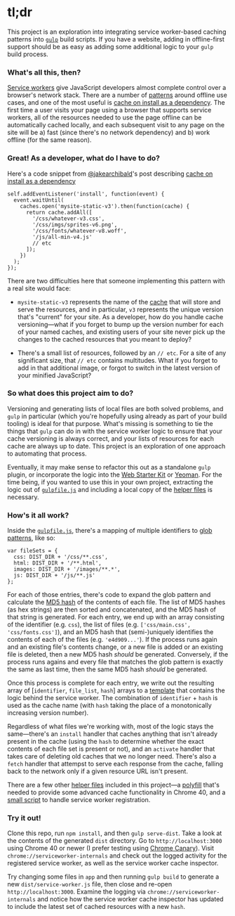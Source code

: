 # tl;dr
This project is an exploration into integrating service worker-based caching patterns into  [`gulp`](http://gulpjs.com/) build scripts. If you have a website, adding in offline-first support should be as easy as adding some additional logic to your `gulp` build process.

### What's all this, then?
[Service workers](https://slightlyoff.github.io/ServiceWorker/spec/service_worker/index.html) give JavaScript developers almost complete control over a browser's network stack. There are a number of [patterns](http://jakearchibald.com/2014/offline-cookbook/) around offline use cases, and one of the most useful is [cache on install as a dependency](http://jakearchibald.com/2014/offline-cookbook/#on-install-as-a-dependency). The first time a user visits your page using a browser that supports service workers, all of the resources needed to use the page offline can be automatically cached locally, and each subsequent visit to any page on the site will be a) fast (since there's no network dependency) and b) work offline (for the same reason).

### Great! As a developer, what do I have to do?
Here's a code snippet from [@jakearchibald](https://github.com/jakearchibald)'s post describing [cache on install as a dependency](http://jakearchibald.com/2014/offline-cookbook/#on-install-as-a-dependency)

    self.addEventListener('install', function(event) {
      event.waitUntil(
        caches.open('mysite-static-v3').then(function(cache) {
          return cache.addAll([
            '/css/whatever-v3.css',
            '/css/imgs/sprites-v6.png',
            '/css/fonts/whatever-v8.woff',
            '/js/all-min-v4.js'
            // etc
          ]);
        })
      );
    });
    
There are two difficulties here that someone implementing this pattern with a real site would face:

- `mysite-static-v3` represents the name of the [cache](https://slightlyoff.github.io/ServiceWorker/spec/service_worker/index.html#cache-objects) that will store and serve the resources, and in particular, `v3` represents the unique version that's "current" for your site. As a developer, how do you handle cache versioning—what if you forget to bump up the version number for each of your named caches, and existing users of your site never pick up the changes to the cached resources that you meant to deploy?

- There's a small list of resources, followed by an `// etc`. For a site of any significant size, that `// etc` contains multitudes. What if you forget to add in that additional image, or forgot to switch in the latest version of your minified JavaScript?

### So what does this project aim to do?
Versioning and generating lists of local files are both solved problems, and `gulp` in particular (which you're hopefully using already as part of your build tooling) is ideal for that purpose. What's missing is something to tie the things that `gulp` can do in with the service worker logic to ensure that your cache versioning is always correct, and your lists of resources for each cache are always up to date. This project is an exploration of one approach to automating that process.

Eventually, it may make sense to refactor this out as a standalone `gulp` plugin, or incorporate the logic into the [Web Starter Kit](https://developers.google.com/web/starter-kit/) or [Yeoman](http://yeoman.io/). For the time being, if you wanted to use this in your own project, extracting the logic out of  [`gulpfile.js`](https://github.com/jeffposnick/gulp-sw-precache/blob/master/gulpfile.js) and including a local copy of the [helper files](https://github.com/jeffposnick/gulp-sw-precache/tree/master/service-worker-helpers) is necessary.

### How's it all work?

Inside the [`gulpfile.js`](https://github.com/jeffposnick/gulp-sw-precache/blob/master/gulpfile.js), there's a mapping of multiple identifiers to [glob patterns](https://github.com/isaacs/node-glob), like so:

    var fileSets = {
      css: DIST_DIR + '/css/**.css',
      html: DIST_DIR + '/**.html',
      images: DIST_DIR + '/images/**.*',
      js: DIST_DIR + '/js/**.js'
    };

For each of those entries, there's code to expand the glob pattern and calculate the [MD5 hash](http://en.wikipedia.org/wiki/MD5) of the contents of each file. The list of MD5 hashes (as hex strings) are then sorted and concatenated, and the MD5 hash of that string is generated. For each entry, we end up with an array consisting of the identifier (e.g. `css`), the list of files (e.g. `['css/main.css', 'css/fonts.css']`), and an MD5 hash that (semi-)uniquely identifies the contents of each of the files (e.g. `'e4d909...'`). If the process runs again and an existing file's contents change, or a new file is added or an existing file is deleted, then a new MD5 hash *should* be generated. Conversely, if the process runs agains and every file that matches the glob pattern is exactly the same as last time, then the same MD5 hash *should* be generated.

Once this process is complete for each entry, we write out the resulting array of [`identifier`, `file_list`, `hash`] arrays to a [template](https://github.com/jeffposnick/gulp-sw-precache/blob/master/service-worker-helpers/service-worker.tmpl) that contains the logic behind the service worker. The combination of `identifier` + `hash` is used as the cache name (with `hash` taking the place of a monotonically increasing version number).

Regardless of what files we're working with, most of the logic stays the same—there's an `install` handler that caches anything that isn't already present in the cache (using the `hash` to determine whether the exact contents of each file set is present or not), and an `activate` handler that takes care of deleting old caches that we no longer need. There's also a `fetch` handler that attempst to serve each response from the cache, falling back to the network only if a given resource URL isn't present.

There are a few other [helper files](https://github.com/jeffposnick/gulp-sw-precache/tree/master/service-worker-helpers) included in this project—a [polyfill](https://github.com/jeffposnick/gulp-sw-precache/blob/master/service-worker-helpers/service-worker-cache-polyfill.js) that's needed to provide some advanced cache functionality in Chrome 40, and a [small script](https://github.com/jeffposnick/gulp-sw-precache/blob/master/service-worker-helpers/service-worker-registration.js) to handle service worker registration.

### Try it out!
Clone this repo, run `npm install`, and then `gulp serve-dist`. Take a look at the contents of the generated `dist` directory. Go to `http://localhost:3000` using Chrome 40 or newer (I prefer testing using [Chrome Canary](https://www.google.com/chrome/browser/canary.html)). Visit `chrome://serviceworker-internals` and check out the logged activity for the registered service worker, as well as the service worker cache inspector.

Try changing some files in `app` and then running `gulp build` to generate a new `dist/service-worker.js` file, then close and re-open `http://localhost:3000`. Examine the logging via `chrome://serviceworker-internals` and notice how the service worker cache inspector has updated to include the latest set of cached resources with a new `hash`.
